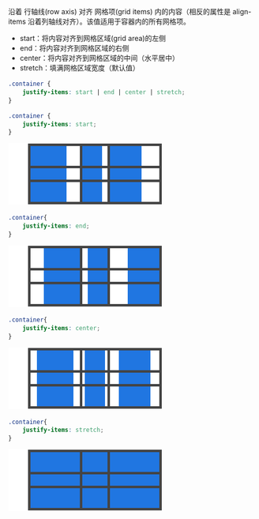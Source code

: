 沿着 行轴线(row axis) 对齐 网格项(grid items) 内的内容（相反的属性是 align-items 沿着列轴线对齐）。该值适用于容器内的所有网格项。
* start：将内容对齐到网格区域(grid area)的左侧
* end：将内容对齐到网格区域的右侧
* center：将内容对齐到网格区域的中间（水平居中）
* stretch：填满网格区域宽度（默认值）



```css
.container {
    justify-items: start | end | center | stretch;
}
```


```css
.container {
    justify-items: start;
}
```

![](./../images/grid9.png)

```css
.container{
    justify-items: end;
}
```

![](./../images/grid10.png)

```css
.container{
    justify-items: center;
}
```

![](./../images/grid11.png)


```css
.container{
    justify-items: stretch;
}
```
![](./../images/grid12.png)

